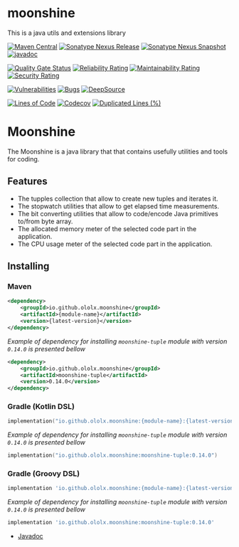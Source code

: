 # moonshine
This is a java utils and extensions library

[![Maven Central](https://img.shields.io/maven-central/v/io.github.ololx.moonshine/moonshine.svg?label=Maven%20Central)](https://search.maven.org/search?q=g:%22io.github.ololx.moonshine%22) [![Sonatype Nexus Release](https://img.shields.io/nexus/r/io.github.ololx.moonshine/moonshine?label=Nexus%20Release&nexusVersion=2&server=https%3A%2F%2Fs01.oss.sonatype.org)](https://search.maven.org/search?q=g:%22io.github.ololx.moonshine%22)
[![Sonatype Nexus Snapshot](https://img.shields.io/nexus/s/io.github.ololx.moonshine/moonshine?label=Nexus%20Snapshot&server=https%3A%2F%2Fs01.oss.sonatype.org)](https://search.maven.org/search?q=g:%22io.github.ololx.moonshine%22) [![javadoc](https://javadoc.io/badge2/io.github.ololx.moonshine/moonshine/javadoc.svg?logo=java)](https://javadoc.io/doc/io.github.ololx.moonshine) 

[![Quality Gate Status](https://sonarcloud.io/api/project_badges/measure?project=ololx_moonshine&metric=alert_status)](https://sonarcloud.io/summary/new_code?id=ololx_moonshine)
[![Reliability Rating](https://sonarcloud.io/api/project_badges/measure?project=ololx_moonshine&metric=reliability_rating)](https://sonarcloud.io/summary/new_code?id=ololx_moonshine)
[![Maintainability Rating](https://sonarcloud.io/api/project_badges/measure?project=ololx_moonshine&metric=sqale_rating)](https://sonarcloud.io/summary/new_code?id=ololx_moonshine)
[![Security Rating](https://sonarcloud.io/api/project_badges/measure?project=ololx_moonshine&metric=security_rating)](https://sonarcloud.io/summary/new_code?id=ololx_moonshine)

[![Vulnerabilities](https://sonarcloud.io/api/project_badges/measure?project=ololx_moonshine&metric=vulnerabilities)](https://sonarcloud.io/summary/new_code?id=ololx_moonshine)
[![Bugs](https://sonarcloud.io/api/project_badges/measure?project=ololx_moonshine&metric=bugs)](https://sonarcloud.io/summary/new_code?id=ololx_moonshine)
[![DeepSource](https://deepsource.io/gh/ololx/moonshine.svg/?label=active+issues&show_trend=true&token=WjXoWTUy4w1uJyI6FIFTFo46)](https://deepsource.io/gh/ololx/moonshine/?ref=repository-badge)

[![Lines of Code](https://sonarcloud.io/api/project_badges/measure?project=ololx_moonshine&metric=ncloc)](https://sonarcloud.io/summary/new_code?id=ololx_moonshine)
[![Codecov](https://codecov.io/gh/ololx/moonshine/graph/badge.svg?token=j2DbKEj47p)](https://codecov.io/gh/ololx/moonshine)
[![Duplicated Lines (%)](https://sonarcloud.io/api/project_badges/measure?project=ololx_moonshine&metric=duplicated_lines_density)](https://sonarcloud.io/summary/new_code?id=ololx_moonshine)

# Moonshine

The Moonshine is a java library that that contains usefully utilities and tools for coding.

## Features

- The tupples collection that allow to create new tuples and iterates it.
- The stopwatch utilities that allow to get elapsed time measurements.
- The bit converting utilities that allow to code/encode Java primitives to/from byte array.
- The allocated memory meter of the selected code part in the application.
- The CPU usage meter of the selected code part in the application.

## Installing

### Maven

```xml
<dependency>
    <groupId>io.github.ololx.moonshine</groupId>
    <artifactId>{module-name}</artifactId>
    <version>{latest-version}</version>
</dependency>
```

_Example of dependency for installing `moonshine-tuple` module with version `0.14.0` is presented bellow_

```xml
<dependency>
    <groupId>io.github.ololx.moonshine</groupId>
    <artifactId>moonshine-tuple</artifactId>
    <version>0.14.0</version>
</dependency>
```

### Gradle (Kotlin DSL)

```kotlin
implementation("io.github.ololx.moonshine:{module-name}:{latest-version}")
```

_Example of dependency for installing `moonshine-tuple` module with version `0.14.0` is presented bellow_

```kotlin
implementation("io.github.ololx.moonshine:moonshine-tuple:0.14.0")
```

### Gradle (Groovy DSL)

```groovy
implementation 'io.github.ololx.moonshine:{module-name}:{latest-version}'
```

_Example of dependency for installing `moonshine-tuple` module with version `0.14.0` is presented bellow_

```groovy
implementation 'io.github.ololx.moonshine:moonshine-tuple:0.14.0'
```

- [Javadoc](https://javadoc.io/doc/io.github.ololx.moonshine)
